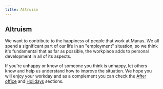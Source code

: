 ```yaml
---
title: Altruism
---
```

## Altruism
We want to contribute to the happiness of people that work at Manas. We all spend a significant part of our life in an "employment" situation, so we think it's fundamental that as far as possible, the workplace adds to personal development in all of its aspects. 

If you're unhappy or know of someone you think is unhappy, let others know and help us understand how to improve the situation. We hope you will enjoy your workday and as a complement you can check the [After office](../08-after-office/0-after-office.md) and [Holidays](../12-vacaciones/0-vacaciones.md) sections.
